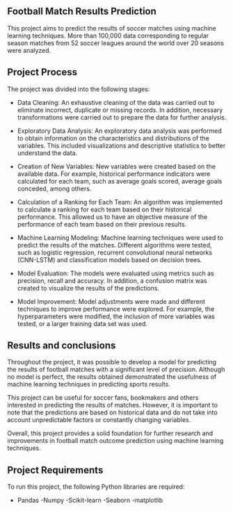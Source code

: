 ## Football Match Results Prediction
This project aims to predict the results of soccer matches using machine learning techniques. More than 100,000 data corresponding to regular season matches from 52 soccer leagues around the world over 20 seasons were analyzed.

## Project Process
The project was divided into the following stages:

- Data Cleaning: An exhaustive cleaning of the data was carried out to eliminate incorrect, duplicate or missing records. In addition, necessary transformations were carried out to prepare the data for further analysis.

- Exploratory Data Analysis: An exploratory data analysis was performed to obtain information on the characteristics and distributions of the variables. This included visualizations and descriptive statistics to better understand the data.

- Creation of New Variables: New variables were created based on the available data. For example, historical performance indicators were calculated for each team, such as average goals scored, average goals conceded, among others.

- Calculation of a Ranking for Each Team: An algorithm was implemented to calculate a ranking for each team based on their historical performance. This allowed us to have an objective measure of the performance of each team based on their previous results.

- Machine Learning Modeling: Machine learning techniques were used to predict the results of the matches. Different algorithms were tested, such as logistic regression, recurrent convolutional neural networks (CNN-LSTM) and classification models based on decision trees.

- Model Evaluation: The models were evaluated using metrics such as precision, recall and accuracy. In addition, a confusion matrix was created to visualize the results of the predictions.

- Model Improvement: Model adjustments were made and different techniques to improve performance were explored. For example, the hyperparameters were modified, the inclusion of more variables was tested, or a larger training data set was used.

## Results and conclusions
Throughout the project, it was possible to develop a model for predicting the results of football matches with a significant level of precision. Although no model is perfect, the results obtained demonstrated the usefulness of machine learning techniques in predicting sports results.

This project can be useful for soccer fans, bookmakers and others interested in predicting the results of matches. However, it is important to note that the predictions are based on historical data and do not take into account unpredictable factors or constantly changing variables.

Overall, this project provides a solid foundation for further research and improvements in football match outcome prediction using machine learning techniques.

## Project Requirements
To run this project, the following Python libraries are required:

- Pandas
-Numpy
-Scikit-learn
-Seaborn
-matplotlib
